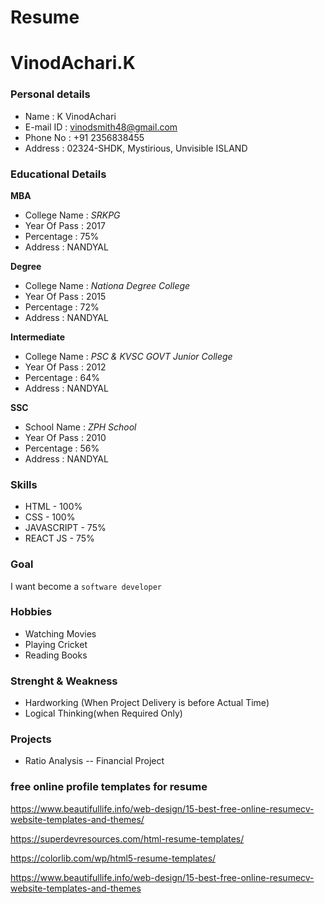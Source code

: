 # Resume
# VinodAchari.K
### Personal details
- Name : K VinodAchari
- E-mail ID : vinodsmith48@gmail.com
- Phone No : +91 2356838455
- Address : 02324-SHDK, Mystirious, Unvisible ISLAND

### Educational Details
**MBA**
- College Name : _SRKPG_ 
- Year Of Pass : 2017
- Percentage : 75%
- Address : NANDYAL

**Degree**
- College Name : _Nationa Degree College_ 
- Year Of Pass : 2015
- Percentage : 72%
- Address : NANDYAL

**Intermediate**
- College Name : _PSC & KVSC GOVT Junior College_ 
- Year Of Pass : 2012
- Percentage : 64%
- Address : NANDYAL 

**SSC**
- School Name : _ZPH School_ 
- Year Of Pass : 2010
- Percentage : 56%
- Address : NANDYAL

### **Skills**
- HTML - 100%
- CSS - 100%
- JAVASCRIPT - 75%
- REACT JS - 75%

### **Goal**
I want become a `software developer`

### **Hobbies**
- Watching Movies
- Playing Cricket
- Reading Books

### **Strenght & Weakness**
 -  Hardworking (When Project Delivery is before Actual Time)
 -  Logical Thinking(when Required Only)
 
### **Projects** 
- Ratio Analysis -- Financial Project

### **free online profile templates for resume**
https://www.beautifullife.info/web-design/15-best-free-online-resumecv-website-templates-and-themes/

https://superdevresources.com/html-resume-templates/

https://colorlib.com/wp/html5-resume-templates/

https://www.beautifullife.info/web-design/15-best-free-online-resumecv-website-templates-and-themes
